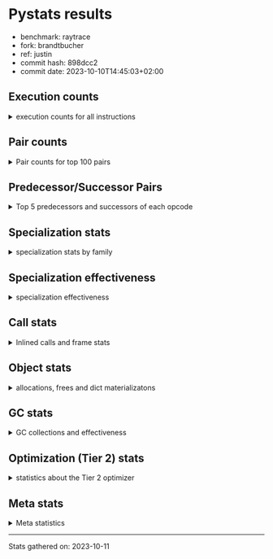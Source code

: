 
# Pystats results

- benchmark: raytrace
- fork: brandtbucher
- ref: justin
- commit hash: 898dcc2
- commit date: 2023-10-10T14:45:03+02:00

## Execution counts

<details>
<summary> execution counts for all instructions </summary>

|Name | Count | Self | Cumulative | Miss ratio | 
|---|---:|---:|---:|---:|
| LOAD_FAST | 519,318,180 | 21.9% | 21.9% |  |
| LOAD_ATTR_INSTANCE_VALUE | 350,576,820 | 14.8% | 36.7% | 0.2% |
| RESUME_CHECK | 153,418,920 | 6.5% | 43.1% |  |
| RETURN_VALUE | 136,163,340 | 5.7% | 48.9% |  |
| LOAD_FAST_LOAD_FAST | 133,760,760 | 5.6% | 54.5% |  |
| BINARY_OP_MULTIPLY_FLOAT | 121,520,080 | 5.1% | 59.6% | 5.7% |
| CALL_PY_EXACT_ARGS | 100,959,780 | 4.3% | 63.9% | 2.2% |
| STORE_ATTR_INSTANCE_VALUE | 96,107,880 | 4.1% | 67.9% | 0.0% |
| LOAD_ATTR_METHOD_WITH_VALUES | 94,737,520 | 4.0% | 71.9% | 1.7% |
| BINARY_OP_ADD_FLOAT | 69,208,300 | 2.9% | 74.8% | 8.7% |
| RETURN_CONST | 63,452,700 | 2.7% | 77.5% |  |
| BINARY_OP_SUBTRACT_FLOAT | 50,259,060 | 2.1% | 79.6% | 30.0% |
| STORE_FAST | 49,227,000 | 2.1% | 81.7% |  |
| BINARY_OP | 44,365,820 | 1.9% | 83.6% |  |
| LOAD_CONST | 40,772,940 | 1.7% | 85.3% |  |
| LOAD_GLOBAL_MODULE | 39,516,160 | 1.7% | 87.0% |  |
| EXIT_INIT_CHECK | 33,388,200 | 1.4% | 88.4% |  |
| CALL_ALLOC_AND_ENTER_INIT | 33,388,200 | 1.4% | 89.8% |  |
| POP_JUMP_IF_FALSE | 32,280,780 | 1.4% | 91.1% |  |
| POP_TOP | 26,296,020 | 1.1% | 92.2% |  |
| INTERPRETER_EXIT | 19,112,340 | 0.8% | 93.0% |  |
| TO_BOOL_BOOL | 18,511,860 | 0.8% | 93.8% |  |
| ENTER_EXECUTOR | 16,037,320 | 0.7% | 94.5% |  |
| BINARY_OP_MULTIPLY_INT | 13,571,280 | 0.6% | 95.1% | 63.1% |
| COMPARE_OP | 12,344,560 | 0.5% | 95.6% |  |
| BUILD_TUPLE | 8,288,040 | 0.3% | 95.9% |  |
| CALL_BUILTIN_O | 7,703,580 | 0.3% | 96.3% |  |
| LIST_APPEND | 7,327,200 | 0.3% | 96.6% |  |
| PUSH_NULL | 7,310,340 | 0.3% | 96.9% |  |
| LOAD_GLOBAL_BUILTIN | 7,108,800 | 0.3% | 97.2% |  |
| POP_JUMP_IF_NOT_NONE | 6,802,080 | 0.3% | 97.5% |  |
| LOAD_ATTR_MODULE | 6,710,200 | 0.3% | 97.7% |  |
| BINARY_SUBSCR_TUPLE_INT | 6,693,900 | 0.3% | 98.0% |  |
| CALL | 6,416,740 | 0.3% | 98.3% |  |
| BINARY_OP_SUBTRACT_INT | 4,877,700 | 0.2% | 98.5% | 7.2% |
| POP_JUMP_IF_TRUE | 3,218,580 | 0.1% | 98.6% |  |
| BINARY_OP_ADD_INT | 3,178,800 | 0.1% | 98.8% |  |
| GET_ITER | 2,792,040 | 0.1% | 98.9% |  |
| FOR_ITER_LIST | 2,791,740 | 0.1% | 99.0% |  |
| UNARY_NEGATIVE | 2,650,380 | 0.1% | 99.1% |  |
| COMPARE_OP_FLOAT | 1,964,460 | 0.1% | 99.2% |  |
| BUILD_LIST | 1,836,120 | 0.1% | 99.3% |  |
| SWAP | 1,831,800 | 0.1% | 99.4% |  |
| LOAD_FAST_AND_CLEAR | 1,831,800 | 0.1% | 99.4% |  |
| STORE_SUBSCR | 1,800,480 | 0.1% | 99.5% |  |
| STORE_FAST_STORE_FAST | 1,555,860 | 0.1% | 99.6% |  |
| TO_BOOL | 1,530,440 | 0.1% | 99.6% |  |
| NOP | 1,511,880 | 0.1% | 99.7% |  |
| UNPACK_SEQUENCE_TWO_TUPLE | 1,235,880 | 0.1% | 99.8% |  |
| COMPARE_OP_INT | 919,980 | 0.0% | 99.8% |  |
| LOAD_ATTR | 832,520 | 0.0% | 99.8% |  |
| LOAD_ATTR_METHOD_NO_DICT | 616,320 | 0.0% | 99.9% |  |
| CALL_LIST_APPEND | 614,760 | 0.0% | 99.9% |  |
| CALL_FUNCTION_EX | 600,180 | 0.0% | 99.9% |  |
| LIST_EXTEND | 600,060 | 0.0% | 99.9% |  |
| CALL_INTRINSIC_1 | 600,060 | 0.0% | 100.0% |  |
| POP_JUMP_IF_NONE | 338,340 | 0.0% | 100.0% |  |
| UNPACK_SEQUENCE_TUPLE | 319,980 | 0.0% | 100.0% |  |
| TO_BOOL_INT | 231,420 | 0.0% | 100.0% |  |
| CALL_METHOD_DESCRIPTOR_FAST | 1,560 | 0.0% | 100.0% |  |
| LOAD_GLOBAL | 560 | 0.0% | 100.0% |  |
| FOR_ITER_RANGE | 560 | 0.0% | 100.0% |  |
| CALL_KW | 420 | 0.0% | 100.0% |  |
| CALL_BUILTIN_CLASS | 300 | 0.0% | 100.0% |  |
| STORE_ATTR | 280 | 0.0% | 100.0% |  |
| JUMP_BACKWARD | 280 | 0.0% | 100.0% |  |
| LOAD_DEREF | 180 | 0.0% | 100.0% |  |
| EXTENDED_ARG | 180 | 0.0% | 100.0% |  |
| TO_BOOL_NONE | 60 | 0.0% | 100.0% |  |
| DICT_MERGE | 60 | 0.0% | 100.0% |  |
| COPY_FREE_VARS | 60 | 0.0% | 100.0% |  |
| BUILD_MAP | 60 | 0.0% | 100.0% |  |


</details>

## Pair counts

<details>
<summary> Pair counts for top 100 pairs </summary>

|Pair | Count | Self | Cumulative | 
|---|---:|---:|---:|
| LOAD_FAST LOAD_ATTR_INSTANCE_VALUE | 323,743,960 | 13.6% | 13.6% |
| LOAD_ATTR_INSTANCE_VALUE LOAD_FAST | 156,942,420 | 6.6% | 20.3% |
| LOAD_ATTR_INSTANCE_VALUE BINARY_OP_MULTIPLY_FLOAT | 105,094,860 | 4.4% | 24.7% |
| CALL_PY_EXACT_ARGS RESUME_CHECK | 100,918,200 | 4.3% | 28.9% |
| LOAD_FAST LOAD_ATTR_METHOD_WITH_VALUES | 88,432,940 | 3.7% | 32.7% |
| LOAD_FAST_LOAD_FAST STORE_ATTR_INSTANCE_VALUE | 88,383,160 | 3.7% | 36.4% |
| RESUME_CHECK LOAD_FAST | 86,156,040 | 3.6% | 40.0% |
| LOAD_ATTR_METHOD_WITH_VALUES CALL_PY_EXACT_ARGS | 55,897,440 | 2.4% | 42.4% |
| STORE_ATTR_INSTANCE_VALUE LOAD_FAST_LOAD_FAST | 54,995,040 | 2.3% | 44.7% |
| BINARY_OP_MULTIPLY_FLOAT BINARY_OP_ADD_FLOAT | 52,575,180 | 2.2% | 46.9% |
| STORE_FAST LOAD_FAST | 42,816,900 | 1.8% | 48.7% |
| BINARY_OP_ADD_FLOAT LOAD_FAST | 35,208,720 | 1.5% | 50.2% |
| RETURN_VALUE RETURN_VALUE | 34,178,400 | 1.4% | 51.6% |
| STORE_ATTR_INSTANCE_VALUE RETURN_CONST | 33,984,720 | 1.4% | 53.1% |
| RESUME_CHECK LOAD_FAST_LOAD_FAST | 33,476,280 | 1.4% | 54.5% |
| RETURN_CONST EXIT_INIT_CHECK | 33,388,200 | 1.4% | 55.9% |
| EXIT_INIT_CHECK RETURN_VALUE | 33,388,200 | 1.4% | 57.3% |
| CALL_ALLOC_AND_ENTER_INIT RESUME_CHECK | 33,388,200 | 1.4% | 58.7% |
| BINARY_OP_MULTIPLY_FLOAT LOAD_FAST | 32,868,780 | 1.4% | 60.1% |
| BINARY_OP_ADD_FLOAT RETURN_VALUE | 30,513,000 | 1.3% | 61.4% |
| LOAD_ATTR_METHOD_WITH_VALUES LOAD_FAST | 29,789,220 | 1.3% | 62.6% |
| LOAD_ATTR_INSTANCE_VALUE BINARY_OP_SUBTRACT_FLOAT | 27,452,940 | 1.2% | 63.8% |
| LOAD_ATTR_INSTANCE_VALUE BINARY_OP | 27,154,060 | 1.1% | 64.9% |
| BINARY_OP_SUBTRACT_FLOAT LOAD_FAST | 27,133,200 | 1.1% | 66.1% |
| LOAD_FAST RETURN_VALUE | 26,993,880 | 1.1% | 67.2% |
| LOAD_FAST_LOAD_FAST LOAD_ATTR_INSTANCE_VALUE | 26,522,480 | 1.1% | 68.3% |
| RETURN_VALUE POP_TOP | 25,669,380 | 1.1% | 69.4% |
| POP_TOP LOAD_FAST | 24,797,760 | 1.0% | 70.5% |
| LOAD_FAST CALL_PY_EXACT_ARGS | 24,542,920 | 1.0% | 71.5% |
| LOAD_GLOBAL_MODULE LOAD_FAST | 20,028,300 | 0.8% | 72.3% |
| CACHE RESUME_CHECK | 19,112,340 | 0.8% | 73.1% |
| RETURN_VALUE STORE_FAST | 19,013,460 | 0.8% | 73.9% |
| RETURN_VALUE INTERPRETER_EXIT | 18,511,860 | 0.8% | 74.7% |
| RETURN_CONST TO_BOOL_BOOL | 18,511,860 | 0.8% | 75.5% |
| POP_JUMP_IF_FALSE LOAD_GLOBAL_MODULE | 18,511,860 | 0.8% | 76.3% |
| LOAD_FAST LOAD_CONST | 18,178,440 | 0.8% | 77.0% |
| TO_BOOL_BOOL POP_JUMP_IF_FALSE | 17,871,900 | 0.8% | 77.8% |
| RESUME_CHECK RETURN_CONST | 17,871,900 | 0.8% | 78.6% |
| BINARY_OP_MULTIPLY_FLOAT LOAD_FAST_LOAD_FAST | 16,757,200 | 0.7% | 79.3% |
| BINARY_OP CALL_ALLOC_AND_ENTER_INIT | 15,873,980 | 0.7% | 79.9% |
| RESUME_CHECK LOAD_GLOBAL_MODULE | 14,678,580 | 0.6% | 80.5% |
| LOAD_CONST COMPARE_OP | 12,341,520 | 0.5% | 81.1% |
| LOAD_ATTR_INSTANCE_VALUE BINARY_OP_MULTIPLY_INT | 11,760,320 | 0.5% | 81.6% |
| COMPARE_OP POP_JUMP_IF_FALSE | 11,727,360 | 0.5% | 82.1% |
| BINARY_OP_MULTIPLY_FLOAT BINARY_OP_SUBTRACT_FLOAT | 10,767,780 | 0.5% | 82.5% |
| RETURN_VALUE LOAD_FAST_LOAD_FAST | 10,767,420 | 0.5% | 83.0% |
| LOAD_FAST_LOAD_FAST BINARY_OP_MULTIPLY_FLOAT | 10,767,420 | 0.5% | 83.4% |
| BINARY_OP_SUBTRACT_FLOAT STORE_FAST | 10,737,480 | 0.5% | 83.9% |
| BINARY_OP_SUBTRACT_FLOAT BINARY_OP_SUBTRACT_FLOAT | 10,737,420 | 0.5% | 84.3% |
| LOAD_GLOBAL_MODULE LOAD_FAST_LOAD_FAST | 10,598,760 | 0.4% | 84.8% |
| POP_JUMP_IF_FALSE RETURN_CONST | 10,355,460 | 0.4% | 85.2% |
| BINARY_OP LOAD_FAST | 8,638,240 | 0.4% | 85.6% |
| BINARY_OP_MULTIPLY_INT BINARY_OP_ADD_FLOAT | 8,437,640 | 0.4% | 85.9% |
| BINARY_OP_MULTIPLY_FLOAT CALL_ALLOC_AND_ENTER_INIT | 8,378,600 | 0.4% | 86.3% |
| LOAD_CONST LOAD_FAST | 8,376,600 | 0.4% | 86.6% |
| LOAD_FAST STORE_ATTR_INSTANCE_VALUE | 7,724,440 | 0.3% | 87.0% |
| RETURN_VALUE LOAD_FAST | 7,330,740 | 0.3% | 87.3% |
| LOAD_FAST BUILD_TUPLE | 7,327,260 | 0.3% | 87.6% |
| LIST_APPEND ENTER_EXECUTOR | 7,327,200 | 0.3% | 87.9% |
| BUILD_TUPLE LIST_APPEND | 7,327,200 | 0.3% | 88.2% |
| RETURN_VALUE BINARY_OP | 7,233,180 | 0.3% | 88.5% |
| LOAD_ATTR_METHOD_WITH_VALUES LOAD_CONST | 6,845,220 | 0.3% | 88.8% |
| BINARY_OP CALL_PY_EXACT_ARGS | 6,824,640 | 0.3% | 89.1% |
| STORE_ATTR_INSTANCE_VALUE LOAD_FAST | 6,807,300 | 0.3% | 89.4% |
| LOAD_ATTR_INSTANCE_VALUE CALL_PY_EXACT_ARGS | 6,802,120 | 0.3% | 89.6% |
| LOAD_FAST POP_JUMP_IF_NOT_NONE | 6,802,080 | 0.3% | 89.9% |
| LOAD_ATTR_MODULE PUSH_NULL | 6,710,140 | 0.3% | 90.2% |
| PUSH_NULL LOAD_FAST | 6,710,100 | 0.3% | 90.5% |
| LOAD_GLOBAL_MODULE LOAD_ATTR_MODULE | 6,710,080 | 0.3% | 90.8% |
| LOAD_CONST BINARY_SUBSCR_TUPLE_INT | 6,693,900 | 0.3% | 91.1% |
| RETURN_VALUE CALL_BUILTIN_O | 6,593,220 | 0.3% | 91.3% |
| CALL_BUILTIN_O RETURN_VALUE | 6,593,220 | 0.3% | 91.6% |
| RETURN_CONST LOAD_FAST | 6,206,880 | 0.3% | 91.9% |
| RETURN_VALUE CALL_PY_EXACT_ARGS | 5,610,360 | 0.2% | 92.1% |
| BINARY_OP STORE_FAST | 5,553,280 | 0.2% | 92.4% |
| ENTER_EXECUTOR BINARY_OP_MULTIPLY_FLOAT | 5,495,400 | 0.2% | 92.6% |
| POP_JUMP_IF_NOT_NONE ENTER_EXECUTOR | 4,929,480 | 0.2% | 92.8% |
| RETURN_CONST STORE_FAST | 4,744,500 | 0.2% | 93.0% |
| ENTER_EXECUTOR CALL_ALLOC_AND_ENTER_INIT | 4,636,200 | 0.2% | 93.2% |
| LOAD_GLOBAL_BUILTIN LOAD_CONST | 3,920,040 | 0.2% | 93.4% |
| LOAD_ATTR_INSTANCE_VALUE BINARY_OP_ADD_FLOAT | 3,919,980 | 0.2% | 93.5% |
| LOAD_ATTR_INSTANCE_VALUE LOAD_CONST | 3,711,900 | 0.2% | 93.7% |
| CALL CALL | 3,601,640 | 0.2% | 93.8% |
| LOAD_CONST LOAD_GLOBAL_BUILTIN | 3,600,000 | 0.2% | 94.0% |
| BINARY_OP_MULTIPLY_INT LOAD_FAST | 3,276,440 | 0.1% | 94.1% |
| BINARY_OP BINARY_OP_ADD_FLOAT | 3,056,820 | 0.1% | 94.2% |
| LOAD_FAST_LOAD_FAST LOAD_CONST | 2,898,180 | 0.1% | 94.4% |
| BINARY_SUBSCR_TUPLE_INT LOAD_FAST_LOAD_FAST | 2,879,820 | 0.1% | 94.5% |
| BINARY_SUBSCR_TUPLE_INT BINARY_OP | 2,847,420 | 0.1% | 94.6% |
| LOAD_ATTR_INSTANCE_VALUE BINARY_OP_SUBTRACT_INT | 2,755,080 | 0.1% | 94.7% |
| BINARY_OP_SUBTRACT_INT CALL_ALLOC_AND_ENTER_INIT | 2,658,120 | 0.1% | 94.8% |
| LOAD_FAST LOAD_GLOBAL_MODULE | 2,593,560 | 0.1% | 94.9% |
| LOAD_GLOBAL_BUILTIN LOAD_FAST | 2,494,440 | 0.1% | 95.0% |
| LOAD_FAST BINARY_OP | 2,454,160 | 0.1% | 95.2% |
| BINARY_OP RETURN_VALUE | 2,249,280 | 0.1% | 95.2% |
| ENTER_EXECUTOR LOAD_FAST | 2,225,320 | 0.1% | 95.3% |
| LOAD_ATTR_INSTANCE_VALUE LOAD_ATTR_METHOD_WITH_VALUES | 2,170,060 | 0.1% | 95.4% |
| STORE_FAST LOAD_GLOBAL_MODULE | 2,156,060 | 0.1% | 95.5% |
| LOAD_CONST BINARY_OP_ADD_INT | 2,115,960 | 0.1% | 95.6% |
| COMPARE_OP_FLOAT POP_JUMP_IF_TRUE | 1,964,460 | 0.1% | 95.7% |


</details>

## Predecessor/Successor Pairs

<details>
<summary> Top 5 predecessors and successors of each opcode </summary>

### CACHE

<details>
<summary> Successors and predecessors for CACHE </summary>

|Predecessors | Count | Percentage | 
|---|---:|---:|

|Successors | Count | Percentage | 
|---|---:|---:|
| RESUME_CHECK | 19,112,340 | 100.0% |


</details>

### EXIT_INIT_CHECK

<details>
<summary> Successors and predecessors for EXIT_INIT_CHECK </summary>

|Predecessors | Count | Percentage | 
|---|---:|---:|
| RETURN_CONST | 33,388,200 | 100.0% |

|Successors | Count | Percentage | 
|---|---:|---:|
| RETURN_VALUE | 33,388,200 | 100.0% |


</details>

### GET_ITER

<details>
<summary> Successors and predecessors for GET_ITER </summary>

|Predecessors | Count | Percentage | 
|---|---:|---:|
| LOAD_ATTR_INSTANCE_VALUE | 1,555,860 | 55.7% |
| LOAD_FAST | 915,960 | 32.8% |
| RETURN_VALUE | 319,980 | 11.5% |
| CALL_BUILTIN_CLASS | 240 | 0.0% |

|Successors | Count | Percentage | 
|---|---:|---:|
| FOR_ITER_LIST | 1,875,840 | 67.2% |
| LOAD_FAST_AND_CLEAR | 915,900 | 32.8% |
| FOR_ITER_RANGE | 240 | 0.0% |
| EXTENDED_ARG | 60 | 0.0% |


</details>

### INTERPRETER_EXIT

<details>
<summary> Successors and predecessors for INTERPRETER_EXIT </summary>

|Predecessors | Count | Percentage | 
|---|---:|---:|
| RETURN_VALUE | 18,511,860 | 96.9% |
| RETURN_CONST | 600,480 | 3.1% |

|Successors | Count | Percentage | 
|---|---:|---:|


</details>

### NOP

<details>
<summary> Successors and predecessors for NOP </summary>

|Predecessors | Count | Percentage | 
|---|---:|---:|
| POP_JUMP_IF_FALSE | 915,900 | 60.6% |
| POP_JUMP_IF_NOT_NONE | 595,920 | 39.4% |
| POP_TOP | 60 | 0.0% |

|Successors | Count | Percentage | 
|---|---:|---:|
| LOAD_FAST | 1,511,820 | 100.0% |
| LOAD_DEREF | 60 | 0.0% |


</details>

### POP_TOP

<details>
<summary> Successors and predecessors for POP_TOP </summary>

|Predecessors | Count | Percentage | 
|---|---:|---:|
| RETURN_VALUE | 25,669,380 | 97.6% |
| CALL_FUNCTION_EX | 600,000 | 2.3% |
| POP_JUMP_IF_TRUE | 25,800 | 0.1% |
| RETURN_CONST | 780 | 0.0% |
| CALL | 60 | 0.0% |

|Successors | Count | Percentage | 
|---|---:|---:|
| LOAD_FAST | 24,797,760 | 94.3% |
| LOAD_GLOBAL_MODULE | 640,080 | 2.4% |
| ENTER_EXECUTOR | 600,140 | 2.3% |
| LOAD_GLOBAL_BUILTIN | 231,460 | 0.9% |
| RETURN_CONST | 25,800 | 0.1% |


</details>

### PUSH_NULL

<details>
<summary> Successors and predecessors for PUSH_NULL </summary>

|Predecessors | Count | Percentage | 
|---|---:|---:|
| LOAD_ATTR_MODULE | 6,710,140 | 91.8% |
| LOAD_ATTR | 600,080 | 8.2% |
| LOAD_DEREF | 120 | 0.0% |

|Successors | Count | Percentage | 
|---|---:|---:|
| LOAD_FAST | 6,710,100 | 91.8% |
| LOAD_FAST_LOAD_FAST | 600,000 | 8.2% |
| CALL | 180 | 0.0% |
| LOAD_CONST | 60 | 0.0% |


</details>

### RETURN_VALUE

<details>
<summary> Successors and predecessors for RETURN_VALUE </summary>

|Predecessors | Count | Percentage | 
|---|---:|---:|
| RETURN_VALUE | 34,178,400 | 25.1% |
| EXIT_INIT_CHECK | 33,388,200 | 24.5% |
| BINARY_OP_ADD_FLOAT | 30,513,000 | 22.4% |
| LOAD_FAST | 26,993,880 | 19.8% |
| CALL_BUILTIN_O | 6,593,220 | 4.8% |

|Successors | Count | Percentage | 
|---|---:|---:|
| RETURN_VALUE | 34,178,400 | 25.1% |
| POP_TOP | 25,669,380 | 18.9% |
| STORE_FAST | 19,013,460 | 14.0% |
| INTERPRETER_EXIT | 18,511,860 | 13.6% |
| LOAD_FAST_LOAD_FAST | 10,767,420 | 7.9% |


</details>

### STORE_SUBSCR

<details>
<summary> Successors and predecessors for STORE_SUBSCR </summary>

|Predecessors | Count | Percentage | 
|---|---:|---:|
| BINARY_OP_ADD_INT | 1,200,060 | 66.7% |
| LOAD_FAST | 600,000 | 33.3% |
| STORE_SUBSCR | 420 | 0.0% |

|Successors | Count | Percentage | 
|---|---:|---:|
| LOAD_GLOBAL_BUILTIN | 1,200,000 | 66.6% |
| RETURN_CONST | 600,000 | 33.3% |
| STORE_SUBSCR | 420 | 0.0% |
| ENTER_EXECUTOR | 60 | 0.0% |


</details>

### TO_BOOL

<details>
<summary> Successors and predecessors for TO_BOOL </summary>

|Predecessors | Count | Percentage | 
|---|---:|---:|
| LOAD_FAST | 1,530,080 | 100.0% |
| TO_BOOL | 360 | 0.0% |

|Successors | Count | Percentage | 
|---|---:|---:|
| POP_JUMP_IF_FALSE | 1,530,060 | 100.0% |
| TO_BOOL | 360 | 0.0% |
| TO_BOOL_NONE | 20 | 0.0% |


</details>

### UNARY_NEGATIVE

<details>
<summary> Successors and predecessors for UNARY_NEGATIVE </summary>

|Predecessors | Count | Percentage | 
|---|---:|---:|
| LOAD_FAST | 1,530,060 | 57.7% |
| LOAD_GLOBAL_MODULE | 1,120,320 | 42.3% |

|Successors | Count | Percentage | 
|---|---:|---:|
| BINARY_OP | 1,530,060 | 57.7% |
| COMPARE_OP_FLOAT | 1,120,320 | 42.3% |


</details>

### BINARY_OP

<details>
<summary> Successors and predecessors for BINARY_OP </summary>

|Predecessors | Count | Percentage | 
|---|---:|---:|
| LOAD_ATTR_INSTANCE_VALUE | 27,154,060 | 61.2% |
| RETURN_VALUE | 7,233,180 | 16.3% |
| BINARY_SUBSCR_TUPLE_INT | 2,847,420 | 6.4% |
| LOAD_FAST | 2,454,160 | 5.5% |
| UNARY_NEGATIVE | 1,530,060 | 3.4% |

|Successors | Count | Percentage | 
|---|---:|---:|
| CALL_ALLOC_AND_ENTER_INIT | 15,873,980 | 35.8% |
| LOAD_FAST | 8,638,240 | 19.5% |
| CALL_PY_EXACT_ARGS | 6,824,640 | 15.4% |
| STORE_FAST | 5,553,280 | 12.5% |
| BINARY_OP_ADD_FLOAT | 3,056,820 | 6.9% |


</details>

### BUILD_LIST

<details>
<summary> Successors and predecessors for BUILD_LIST </summary>

|Predecessors | Count | Percentage | 
|---|---:|---:|
| SWAP | 915,900 | 49.9% |
| LOAD_FAST_LOAD_FAST | 600,000 | 32.7% |
| RESUME_CHECK | 320,040 | 17.4% |
| STORE_ATTR_INSTANCE_VALUE | 60 | 0.0% |
| LOAD_FAST | 60 | 0.0% |

|Successors | Count | Percentage | 
|---|---:|---:|
| SWAP | 915,900 | 49.9% |
| LOAD_FAST | 600,120 | 32.7% |
| STORE_FAST | 319,980 | 17.4% |
| LOAD_FAST_LOAD_FAST | 60 | 0.0% |
| LOAD_DEREF | 60 | 0.0% |


</details>

### BUILD_MAP

<details>
<summary> Successors and predecessors for BUILD_MAP </summary>

|Predecessors | Count | Percentage | 
|---|---:|---:|
| BUILD_TUPLE | 60 | 100.0% |

|Successors | Count | Percentage | 
|---|---:|---:|
| LOAD_FAST | 60 | 100.0% |


</details>

### BUILD_TUPLE

<details>
<summary> Successors and predecessors for BUILD_TUPLE </summary>

|Predecessors | Count | Percentage | 
|---|---:|---:|
| LOAD_FAST | 7,327,260 | 88.4% |
| BINARY_OP_ADD_FLOAT | 953,900 | 11.5% |
| BINARY_OP | 6,040 | 0.1% |
| LOAD_FAST_LOAD_FAST | 480 | 0.0% |
| LOAD_CONST | 360 | 0.0% |

|Successors | Count | Percentage | 
|---|---:|---:|
| LIST_APPEND | 7,327,200 | 88.4% |
| RETURN_VALUE | 959,940 | 11.6% |
| CALL_LIST_APPEND | 480 | 0.0% |
| LOAD_CONST | 360 | 0.0% |
| BUILD_MAP | 60 | 0.0% |


</details>

### CALL

<details>
<summary> Successors and predecessors for CALL </summary>

|Predecessors | Count | Percentage | 
|---|---:|---:|
| CALL | 3,601,640 | 56.1% |
| BINARY_OP_MULTIPLY_INT | 1,049,060 | 16.3% |
| BINARY_OP | 751,040 | 11.7% |
| BINARY_OP_ADD_FLOAT | 694,260 | 10.8% |
| LOAD_FAST | 320,040 | 5.0% |

|Successors | Count | Percentage | 
|---|---:|---:|
| CALL | 3,601,640 | 56.1% |
| LOAD_FAST | 1,800,120 | 28.1% |
| BINARY_OP_ADD_INT | 462,840 | 7.2% |
| STORE_FAST | 320,040 | 5.0% |
| LOAD_GLOBAL_BUILTIN | 231,420 | 3.6% |


</details>

### CALL_FUNCTION_EX

<details>
<summary> Successors and predecessors for CALL_FUNCTION_EX </summary>

|Predecessors | Count | Percentage | 
|---|---:|---:|
| CALL_INTRINSIC_1 | 600,060 | 100.0% |
| LOAD_FAST | 60 | 0.0% |
| DICT_MERGE | 60 | 0.0% |

|Successors | Count | Percentage | 
|---|---:|---:|
| POP_TOP | 600,000 | 100.0% |
| RESUME_CHECK | 120 | 0.0% |
| COPY_FREE_VARS | 60 | 0.0% |


</details>

### CALL_INTRINSIC_1

<details>
<summary> Successors and predecessors for CALL_INTRINSIC_1 </summary>

|Predecessors | Count | Percentage | 
|---|---:|---:|
| LIST_EXTEND | 600,060 | 100.0% |

|Successors | Count | Percentage | 
|---|---:|---:|
| CALL_FUNCTION_EX | 600,060 | 100.0% |


</details>

### CALL_KW

<details>
<summary> Successors and predecessors for CALL_KW </summary>

|Predecessors | Count | Percentage | 
|---|---:|---:|
| LOAD_CONST | 420 | 100.0% |

|Successors | Count | Percentage | 
|---|---:|---:|
| CALL_PY_EXACT_ARGS | 400 | 95.2% |
| CALL | 20 | 4.8% |


</details>

### COMPARE_OP

<details>
<summary> Successors and predecessors for COMPARE_OP </summary>

|Predecessors | Count | Percentage | 
|---|---:|---:|
| LOAD_CONST | 12,341,520 | 100.0% |
| COMPARE_OP | 3,040 | 0.0% |

|Successors | Count | Percentage | 
|---|---:|---:|
| POP_JUMP_IF_FALSE | 11,727,360 | 95.0% |
| POP_JUMP_IF_TRUE | 614,160 | 5.0% |
| COMPARE_OP | 3,040 | 0.0% |


</details>

### COPY_FREE_VARS

<details>
<summary> Successors and predecessors for COPY_FREE_VARS </summary>

|Predecessors | Count | Percentage | 
|---|---:|---:|
| CALL_FUNCTION_EX | 60 | 100.0% |

|Successors | Count | Percentage | 
|---|---:|---:|
| RESUME_CHECK | 60 | 100.0% |


</details>

### DICT_MERGE

<details>
<summary> Successors and predecessors for DICT_MERGE </summary>

|Predecessors | Count | Percentage | 
|---|---:|---:|
| LOAD_FAST | 60 | 100.0% |

|Successors | Count | Percentage | 
|---|---:|---:|
| CALL_FUNCTION_EX | 60 | 100.0% |


</details>

### ENTER_EXECUTOR

<details>
<summary> Successors and predecessors for ENTER_EXECUTOR </summary>

|Predecessors | Count | Percentage | 
|---|---:|---:|
| LIST_APPEND | 7,327,200 | 45.7% |
| POP_JUMP_IF_NOT_NONE | 4,929,480 | 30.7% |
| POP_JUMP_IF_TRUE | 1,693,200 | 10.6% |
| STORE_FAST | 867,060 | 5.4% |
| CALL_LIST_APPEND | 614,160 | 3.8% |

|Successors | Count | Percentage | 
|---|---:|---:|
| BINARY_OP_MULTIPLY_FLOAT | 5,495,400 | 34.3% |
| CALL_ALLOC_AND_ENTER_INIT | 4,636,200 | 28.9% |
| LOAD_FAST | 2,225,320 | 13.9% |
| LOAD_ATTR_METHOD_WITH_VALUES | 1,530,060 | 9.5% |
| STORE_FAST | 915,900 | 5.7% |


</details>

### EXTENDED_ARG

<details>
<summary> Successors and predecessors for EXTENDED_ARG </summary>

|Predecessors | Count | Percentage | 
|---|---:|---:|
| POP_TOP | 60 | 33.3% |
| JUMP_BACKWARD | 60 | 33.3% |
| GET_ITER | 60 | 33.3% |

|Successors | Count | Percentage | 
|---|---:|---:|
| FOR_ITER_RANGE | 120 | 66.7% |
| JUMP_BACKWARD | 60 | 33.3% |


</details>

### JUMP_BACKWARD

<details>
<summary> Successors and predecessors for JUMP_BACKWARD </summary>

|Predecessors | Count | Percentage | 
|---|---:|---:|
| POP_TOP | 220 | 78.6% |
| EXTENDED_ARG | 60 | 21.4% |

|Successors | Count | Percentage | 
|---|---:|---:|
| FOR_ITER_RANGE | 200 | 71.4% |
| EXTENDED_ARG | 60 | 21.4% |
| ENTER_EXECUTOR | 20 | 7.1% |


</details>

### LIST_APPEND

<details>
<summary> Successors and predecessors for LIST_APPEND </summary>

|Predecessors | Count | Percentage | 
|---|---:|---:|
| BUILD_TUPLE | 7,327,200 | 100.0% |

|Successors | Count | Percentage | 
|---|---:|---:|
| ENTER_EXECUTOR | 7,327,200 | 100.0% |


</details>

### LIST_EXTEND

<details>
<summary> Successors and predecessors for LIST_EXTEND </summary>

|Predecessors | Count | Percentage | 
|---|---:|---:|
| LOAD_FAST | 600,000 | 100.0% |
| LOAD_DEREF | 60 | 0.0% |

|Successors | Count | Percentage | 
|---|---:|---:|
| CALL_INTRINSIC_1 | 600,060 | 100.0% |


</details>

### LOAD_ATTR

<details>
<summary> Successors and predecessors for LOAD_ATTR </summary>

|Predecessors | Count | Percentage | 
|---|---:|---:|
| LOAD_FAST | 600,340 | 72.1% |
| LOAD_GLOBAL_MODULE | 231,780 | 27.8% |
| LOAD_ATTR | 280 | 0.0% |
| RETURN_VALUE | 40 | 0.0% |
| LOAD_FAST_LOAD_FAST | 40 | 0.0% |

|Successors | Count | Percentage | 
|---|---:|---:|
| PUSH_NULL | 600,080 | 72.1% |
| BINARY_OP | 231,420 | 27.8% |
| LOAD_ATTR | 280 | 0.0% |
| LOAD_ATTR_METHOD_WITH_VALUES | 220 | 0.0% |
| LOAD_ATTR_INSTANCE_VALUE | 180 | 0.0% |


</details>

### LOAD_CONST

<details>
<summary> Successors and predecessors for LOAD_CONST </summary>

|Predecessors | Count | Percentage | 
|---|---:|---:|
| LOAD_FAST | 18,178,440 | 44.6% |
| LOAD_ATTR_METHOD_WITH_VALUES | 6,845,220 | 16.8% |
| LOAD_GLOBAL_BUILTIN | 3,920,040 | 9.6% |
| LOAD_ATTR_INSTANCE_VALUE | 3,711,900 | 9.1% |
| LOAD_FAST_LOAD_FAST | 2,898,180 | 7.1% |

|Successors | Count | Percentage | 
|---|---:|---:|
| COMPARE_OP | 12,341,520 | 30.3% |
| LOAD_FAST | 8,376,600 | 20.5% |
| BINARY_SUBSCR_TUPLE_INT | 6,693,900 | 16.4% |
| LOAD_GLOBAL_BUILTIN | 3,600,000 | 8.8% |
| BINARY_OP_ADD_INT | 2,115,960 | 5.2% |


</details>

### LOAD_DEREF

<details>
<summary> Successors and predecessors for LOAD_DEREF </summary>

|Predecessors | Count | Percentage | 
|---|---:|---:|
| RESUME_CHECK | 60 | 33.3% |
| NOP | 60 | 33.3% |
| BUILD_LIST | 60 | 33.3% |

|Successors | Count | Percentage | 
|---|---:|---:|
| PUSH_NULL | 120 | 66.7% |
| LIST_EXTEND | 60 | 33.3% |


</details>

### LOAD_FAST

<details>
<summary> Successors and predecessors for LOAD_FAST </summary>

|Predecessors | Count | Percentage | 
|---|---:|---:|
| LOAD_ATTR_INSTANCE_VALUE | 156,942,420 | 30.2% |
| RESUME_CHECK | 86,156,040 | 16.6% |
| STORE_FAST | 42,816,900 | 8.2% |
| BINARY_OP_ADD_FLOAT | 35,208,720 | 6.8% |
| BINARY_OP_MULTIPLY_FLOAT | 32,868,780 | 6.3% |

|Successors | Count | Percentage | 
|---|---:|---:|
| LOAD_ATTR_INSTANCE_VALUE | 323,743,960 | 62.3% |
| LOAD_ATTR_METHOD_WITH_VALUES | 88,432,940 | 17.0% |
| RETURN_VALUE | 26,993,880 | 5.2% |
| CALL_PY_EXACT_ARGS | 24,542,920 | 4.7% |
| LOAD_CONST | 18,178,440 | 3.5% |


</details>

### LOAD_FAST_AND_CLEAR

<details>
<summary> Successors and predecessors for LOAD_FAST_AND_CLEAR </summary>

|Predecessors | Count | Percentage | 
|---|---:|---:|
| LOAD_FAST_AND_CLEAR | 915,900 | 50.0% |
| GET_ITER | 915,900 | 50.0% |

|Successors | Count | Percentage | 
|---|---:|---:|
| SWAP | 915,900 | 50.0% |
| LOAD_FAST_AND_CLEAR | 915,900 | 50.0% |


</details>

### LOAD_FAST_LOAD_FAST

<details>
<summary> Successors and predecessors for LOAD_FAST_LOAD_FAST </summary>

|Predecessors | Count | Percentage | 
|---|---:|---:|
| STORE_ATTR_INSTANCE_VALUE | 54,995,040 | 41.1% |
| RESUME_CHECK | 33,476,280 | 25.0% |
| BINARY_OP_MULTIPLY_FLOAT | 16,757,200 | 12.5% |
| RETURN_VALUE | 10,767,420 | 8.0% |
| LOAD_GLOBAL_MODULE | 10,598,760 | 7.9% |

|Successors | Count | Percentage | 
|---|---:|---:|
| STORE_ATTR_INSTANCE_VALUE | 88,383,160 | 66.1% |
| LOAD_ATTR_INSTANCE_VALUE | 26,522,480 | 19.8% |
| BINARY_OP_MULTIPLY_FLOAT | 10,767,420 | 8.0% |
| LOAD_CONST | 2,898,180 | 2.2% |
| LOAD_ATTR_METHOD_WITH_VALUES | 1,555,860 | 1.2% |


</details>

### LOAD_GLOBAL

<details>
<summary> Successors and predecessors for LOAD_GLOBAL </summary>

|Predecessors | Count | Percentage | 
|---|---:|---:|
| STORE_FAST | 120 | 21.4% |
| LOAD_ATTR_METHOD_WITH_VALUES | 120 | 21.4% |
| RETURN_VALUE | 100 | 17.9% |
| RESUME_CHECK | 80 | 14.3% |
| STORE_ATTR_INSTANCE_VALUE | 60 | 10.7% |

|Successors | Count | Percentage | 
|---|---:|---:|
| LOAD_GLOBAL_MODULE | 460 | 82.1% |
| LOAD_GLOBAL_BUILTIN | 80 | 14.3% |
| LOAD_ATTR | 20 | 3.6% |


</details>

### POP_JUMP_IF_FALSE

<details>
<summary> Successors and predecessors for POP_JUMP_IF_FALSE </summary>

|Predecessors | Count | Percentage | 
|---|---:|---:|
| TO_BOOL_BOOL | 17,871,900 | 55.4% |
| COMPARE_OP | 11,727,360 | 36.3% |
| TO_BOOL | 1,530,060 | 4.7% |
| COMPARE_OP_INT | 919,980 | 2.8% |
| TO_BOOL_INT | 231,420 | 0.7% |

|Successors | Count | Percentage | 
|---|---:|---:|
| LOAD_GLOBAL_MODULE | 18,511,860 | 57.3% |
| RETURN_CONST | 10,355,460 | 32.1% |
| LOAD_CONST | 1,850,040 | 5.7% |
| NOP | 915,900 | 2.8% |
| LOAD_FAST | 647,520 | 2.0% |


</details>

### POP_JUMP_IF_NONE

<details>
<summary> Successors and predecessors for POP_JUMP_IF_NONE </summary>

|Predecessors | Count | Percentage | 
|---|---:|---:|
| LOAD_FAST | 338,340 | 100.0% |

|Successors | Count | Percentage | 
|---|---:|---:|
| LOAD_FAST | 319,980 | 94.6% |
| LOAD_FAST_LOAD_FAST | 18,360 | 5.4% |


</details>

### POP_JUMP_IF_NOT_NONE

<details>
<summary> Successors and predecessors for POP_JUMP_IF_NOT_NONE </summary>

|Predecessors | Count | Percentage | 
|---|---:|---:|
| LOAD_FAST | 6,802,080 | 100.0% |

|Successors | Count | Percentage | 
|---|---:|---:|
| ENTER_EXECUTOR | 4,929,480 | 72.5% |
| LOAD_FAST | 1,276,680 | 18.8% |
| NOP | 595,920 | 8.8% |


</details>

### POP_JUMP_IF_TRUE

<details>
<summary> Successors and predecessors for POP_JUMP_IF_TRUE </summary>

|Predecessors | Count | Percentage | 
|---|---:|---:|
| COMPARE_OP_FLOAT | 1,964,460 | 61.0% |
| TO_BOOL_BOOL | 639,960 | 19.9% |
| COMPARE_OP | 614,160 | 19.1% |

|Successors | Count | Percentage | 
|---|---:|---:|
| ENTER_EXECUTOR | 1,693,200 | 52.6% |
| LOAD_FAST | 955,620 | 29.7% |
| LOAD_FAST_LOAD_FAST | 543,960 | 16.9% |
| POP_TOP | 25,800 | 0.8% |


</details>

### RETURN_CONST

<details>
<summary> Successors and predecessors for RETURN_CONST </summary>

|Predecessors | Count | Percentage | 
|---|---:|---:|
| STORE_ATTR_INSTANCE_VALUE | 33,984,720 | 53.6% |
| RESUME_CHECK | 17,871,900 | 28.2% |
| POP_JUMP_IF_FALSE | 10,355,460 | 16.3% |
| ENTER_EXECUTOR | 614,220 | 1.0% |
| STORE_SUBSCR | 600,000 | 0.9% |

|Successors | Count | Percentage | 
|---|---:|---:|
| EXIT_INIT_CHECK | 33,388,200 | 52.6% |
| TO_BOOL_BOOL | 18,511,860 | 29.2% |
| LOAD_FAST | 6,206,880 | 9.8% |
| STORE_FAST | 4,744,500 | 7.5% |
| INTERPRETER_EXIT | 600,480 | 0.9% |


</details>

### STORE_ATTR

<details>
<summary> Successors and predecessors for STORE_ATTR </summary>

|Predecessors | Count | Percentage | 
|---|---:|---:|
| LOAD_FAST | 200 | 71.4% |
| LOAD_FAST_LOAD_FAST | 80 | 28.6% |

|Successors | Count | Percentage | 
|---|---:|---:|
| STORE_ATTR_INSTANCE_VALUE | 280 | 100.0% |


</details>

### STORE_FAST

<details>
<summary> Successors and predecessors for STORE_FAST </summary>

|Predecessors | Count | Percentage | 
|---|---:|---:|
| RETURN_VALUE | 19,013,460 | 38.6% |
| BINARY_OP_SUBTRACT_FLOAT | 10,737,480 | 21.8% |
| BINARY_OP | 5,553,280 | 11.3% |
| RETURN_CONST | 4,744,500 | 9.6% |
| STORE_FAST | 1,831,800 | 3.7% |

|Successors | Count | Percentage | 
|---|---:|---:|
| LOAD_FAST | 42,816,900 | 87.0% |
| LOAD_GLOBAL_MODULE | 2,156,060 | 4.4% |
| STORE_FAST | 1,831,800 | 3.7% |
| ENTER_EXECUTOR | 867,060 | 1.8% |
| LOAD_FAST_LOAD_FAST | 634,860 | 1.3% |


</details>

### STORE_FAST_STORE_FAST

<details>
<summary> Successors and predecessors for STORE_FAST_STORE_FAST </summary>

|Predecessors | Count | Percentage | 
|---|---:|---:|
| UNPACK_SEQUENCE_TWO_TUPLE | 1,235,880 | 79.4% |
| UNPACK_SEQUENCE_TUPLE | 319,980 | 20.6% |

|Successors | Count | Percentage | 
|---|---:|---:|
| LOAD_FAST_LOAD_FAST | 915,900 | 58.9% |
| STORE_FAST | 319,980 | 20.6% |
| LOAD_FAST | 319,980 | 20.6% |


</details>

### SWAP

<details>
<summary> Successors and predecessors for SWAP </summary>

|Predecessors | Count | Percentage | 
|---|---:|---:|
| LOAD_FAST_AND_CLEAR | 915,900 | 50.0% |
| BUILD_LIST | 915,900 | 50.0% |

|Successors | Count | Percentage | 
|---|---:|---:|
| FOR_ITER_LIST | 915,900 | 50.0% |
| BUILD_LIST | 915,900 | 50.0% |


</details>

### BINARY_OP_ADD_FLOAT

<details>
<summary> Successors and predecessors for BINARY_OP_ADD_FLOAT </summary>

|Predecessors | Count | Percentage | 
|---|---:|---:|
| BINARY_OP_MULTIPLY_FLOAT | 52,575,180 | 76.0% |
| BINARY_OP_MULTIPLY_INT | 8,437,640 | 12.2% |
| LOAD_ATTR_INSTANCE_VALUE | 3,919,980 | 5.7% |
| BINARY_OP | 3,056,820 | 4.4% |
| LOAD_CONST | 694,260 | 1.0% |

|Successors | Count | Percentage | 
|---|---:|---:|
| LOAD_FAST | 35,208,720 | 50.9% |
| RETURN_VALUE | 30,513,000 | 44.1% |
| CALL_ALLOC_AND_ENTER_INIT | 1,200,000 | 1.7% |
| BUILD_TUPLE | 953,900 | 1.4% |
| CALL | 694,260 | 1.0% |


</details>

### BINARY_OP_ADD_INT

<details>
<summary> Successors and predecessors for BINARY_OP_ADD_INT </summary>

|Predecessors | Count | Percentage | 
|---|---:|---:|
| LOAD_CONST | 2,115,960 | 66.6% |
| LOAD_FAST | 600,000 | 18.9% |
| CALL | 462,840 | 14.6% |

|Successors | Count | Percentage | 
|---|---:|---:|
| STORE_SUBSCR | 1,200,060 | 37.8% |
| LOAD_FAST | 915,900 | 28.8% |
| LOAD_CONST | 831,420 | 26.2% |
| LOAD_GLOBAL_BUILTIN | 231,420 | 7.3% |


</details>

### BINARY_OP_MULTIPLY_FLOAT

<details>
<summary> Successors and predecessors for BINARY_OP_MULTIPLY_FLOAT </summary>

|Predecessors | Count | Percentage | 
|---|---:|---:|
| LOAD_ATTR_INSTANCE_VALUE | 105,094,860 | 86.5% |
| LOAD_FAST_LOAD_FAST | 10,767,420 | 8.9% |
| ENTER_EXECUTOR | 5,495,400 | 4.5% |
| BINARY_OP_MULTIPLY_INT | 111,340 | 0.1% |
| BINARY_SUBSCR_TUPLE_INT | 32,400 | 0.0% |

|Successors | Count | Percentage | 
|---|---:|---:|
| BINARY_OP_ADD_FLOAT | 52,575,180 | 43.3% |
| LOAD_FAST | 32,868,780 | 27.0% |
| LOAD_FAST_LOAD_FAST | 16,757,200 | 13.8% |
| BINARY_OP_SUBTRACT_FLOAT | 10,767,780 | 8.9% |
| CALL_ALLOC_AND_ENTER_INIT | 8,378,600 | 6.9% |


</details>

### BINARY_OP_MULTIPLY_INT

<details>
<summary> Successors and predecessors for BINARY_OP_MULTIPLY_INT </summary>

|Predecessors | Count | Percentage | 
|---|---:|---:|
| LOAD_ATTR_INSTANCE_VALUE | 11,760,320 | 86.7% |
| LOAD_CONST | 1,649,140 | 12.2% |
| BINARY_OP | 136,300 | 1.0% |
| BINARY_OP_MULTIPLY_FLOAT | 25,440 | 0.2% |
| LOAD_FAST_LOAD_FAST | 80 | 0.0% |

|Successors | Count | Percentage | 
|---|---:|---:|
| BINARY_OP_ADD_FLOAT | 8,437,640 | 62.2% |
| LOAD_FAST | 3,276,440 | 24.1% |
| CALL | 1,049,060 | 7.7% |
| STORE_FAST | 600,000 | 4.4% |
| BINARY_OP_MULTIPLY_FLOAT | 111,340 | 0.8% |


</details>

### BINARY_OP_SUBTRACT_FLOAT

<details>
<summary> Successors and predecessors for BINARY_OP_SUBTRACT_FLOAT </summary>

|Predecessors | Count | Percentage | 
|---|---:|---:|
| LOAD_ATTR_INSTANCE_VALUE | 27,452,940 | 54.6% |
| BINARY_OP_MULTIPLY_FLOAT | 10,767,780 | 21.4% |
| BINARY_OP_SUBTRACT_FLOAT | 10,737,420 | 21.4% |
| LOAD_FAST | 600,100 | 1.2% |
| CALL_BUILTIN_O | 416,040 | 0.8% |

|Successors | Count | Percentage | 
|---|---:|---:|
| LOAD_FAST | 27,133,200 | 54.0% |
| STORE_FAST | 10,737,480 | 21.4% |
| BINARY_OP_SUBTRACT_FLOAT | 10,737,420 | 21.4% |
| CALL_PY_EXACT_ARGS | 600,060 | 1.2% |
| RETURN_VALUE | 416,040 | 0.8% |


</details>

### BINARY_OP_SUBTRACT_INT

<details>
<summary> Successors and predecessors for BINARY_OP_SUBTRACT_INT </summary>

|Predecessors | Count | Percentage | 
|---|---:|---:|
| LOAD_ATTR_INSTANCE_VALUE | 2,755,080 | 56.5% |
| LOAD_CONST | 1,515,980 | 31.1% |
| LOAD_FAST | 600,000 | 12.3% |
| BINARY_OP | 6,100 | 0.1% |
| BINARY_OP_SUBTRACT_FLOAT | 540 | 0.0% |

|Successors | Count | Percentage | 
|---|---:|---:|
| CALL_ALLOC_AND_ENTER_INIT | 2,658,120 | 54.5% |
| LOAD_FAST | 1,612,860 | 33.1% |
| LOAD_CONST | 600,000 | 12.3% |
| BINARY_OP | 6,240 | 0.1% |
| BINARY_OP_SUBTRACT_FLOAT | 480 | 0.0% |


</details>

### BINARY_SUBSCR_TUPLE_INT

<details>
<summary> Successors and predecessors for BINARY_SUBSCR_TUPLE_INT </summary>

|Predecessors | Count | Percentage | 
|---|---:|---:|
| LOAD_CONST | 6,693,900 | 100.0% |

|Successors | Count | Percentage | 
|---|---:|---:|
| LOAD_FAST_LOAD_FAST | 2,879,820 | 43.0% |
| BINARY_OP | 2,847,420 | 42.5% |
| STORE_FAST | 915,900 | 13.7% |
| BINARY_OP_MULTIPLY_FLOAT | 32,400 | 0.5% |
| COMPARE_OP_FLOAT | 18,360 | 0.3% |


</details>

### CALL_ALLOC_AND_ENTER_INIT

<details>
<summary> Successors and predecessors for CALL_ALLOC_AND_ENTER_INIT </summary>

|Predecessors | Count | Percentage | 
|---|---:|---:|
| BINARY_OP | 15,873,980 | 47.5% |
| BINARY_OP_MULTIPLY_FLOAT | 8,378,600 | 25.1% |
| ENTER_EXECUTOR | 4,636,200 | 13.9% |
| BINARY_OP_SUBTRACT_INT | 2,658,120 | 8.0% |
| BINARY_OP_ADD_FLOAT | 1,200,000 | 3.6% |

|Successors | Count | Percentage | 
|---|---:|---:|
| RESUME_CHECK | 33,388,200 | 100.0% |


</details>

### CALL_BUILTIN_CLASS

<details>
<summary> Successors and predecessors for CALL_BUILTIN_CLASS </summary>

|Predecessors | Count | Percentage | 
|---|---:|---:|
| LOAD_ATTR_INSTANCE_VALUE | 100 | 33.3% |
| CALL | 80 | 26.7% |
| LOAD_FAST | 40 | 13.3% |
| LOAD_CONST | 40 | 13.3% |
| BINARY_OP_MULTIPLY_INT | 40 | 13.3% |

|Successors | Count | Percentage | 
|---|---:|---:|
| GET_ITER | 240 | 80.0% |
| STORE_FAST | 60 | 20.0% |


</details>

### CALL_BUILTIN_O

<details>
<summary> Successors and predecessors for CALL_BUILTIN_O </summary>

|Predecessors | Count | Percentage | 
|---|---:|---:|
| RETURN_VALUE | 6,593,220 | 85.6% |
| LOAD_ATTR_INSTANCE_VALUE | 694,260 | 9.0% |
| LOAD_FAST | 416,080 | 5.4% |
| CALL | 20 | 0.0% |

|Successors | Count | Percentage | 
|---|---:|---:|
| RETURN_VALUE | 6,593,220 | 85.6% |
| LOAD_CONST | 694,260 | 9.0% |
| BINARY_OP_SUBTRACT_FLOAT | 416,040 | 5.4% |
| STORE_FAST | 60 | 0.0% |


</details>

### CALL_LIST_APPEND

<details>
<summary> Successors and predecessors for CALL_LIST_APPEND </summary>

|Predecessors | Count | Percentage | 
|---|---:|---:|
| LOAD_FAST | 614,280 | 99.9% |
| BUILD_TUPLE | 480 | 0.1% |

|Successors | Count | Percentage | 
|---|---:|---:|
| ENTER_EXECUTOR | 614,160 | 99.9% |
| RETURN_CONST | 600 | 0.1% |


</details>

### CALL_METHOD_DESCRIPTOR_FAST

<details>
<summary> Successors and predecessors for CALL_METHOD_DESCRIPTOR_FAST </summary>

|Predecessors | Count | Percentage | 
|---|---:|---:|
| LOAD_CONST | 1,520 | 97.4% |
| CALL | 40 | 2.6% |

|Successors | Count | Percentage | 
|---|---:|---:|
| LOAD_FAST | 1,560 | 100.0% |


</details>

### CALL_PY_EXACT_ARGS

<details>
<summary> Successors and predecessors for CALL_PY_EXACT_ARGS </summary>

|Predecessors | Count | Percentage | 
|---|---:|---:|
| LOAD_ATTR_METHOD_WITH_VALUES | 55,897,440 | 55.4% |
| LOAD_FAST | 24,542,920 | 24.3% |
| BINARY_OP | 6,824,640 | 6.8% |
| LOAD_ATTR_INSTANCE_VALUE | 6,802,120 | 6.7% |
| RETURN_VALUE | 5,610,360 | 5.6% |

|Successors | Count | Percentage | 
|---|---:|---:|
| RESUME_CHECK | 100,918,200 | 100.0% |
| CALL_PY_EXACT_ARGS | 41,580 | 0.0% |


</details>

### COMPARE_OP_FLOAT

<details>
<summary> Successors and predecessors for COMPARE_OP_FLOAT </summary>

|Predecessors | Count | Percentage | 
|---|---:|---:|
| UNARY_NEGATIVE | 1,120,320 | 57.0% |
| LOAD_GLOBAL_MODULE | 825,780 | 42.0% |
| BINARY_SUBSCR_TUPLE_INT | 18,360 | 0.9% |

|Successors | Count | Percentage | 
|---|---:|---:|
| POP_JUMP_IF_TRUE | 1,964,460 | 100.0% |


</details>

### COMPARE_OP_INT

<details>
<summary> Successors and predecessors for COMPARE_OP_INT </summary>

|Predecessors | Count | Percentage | 
|---|---:|---:|
| LOAD_CONST | 919,980 | 100.0% |

|Successors | Count | Percentage | 
|---|---:|---:|
| POP_JUMP_IF_FALSE | 919,980 | 100.0% |


</details>

### FOR_ITER_LIST

<details>
<summary> Successors and predecessors for FOR_ITER_LIST </summary>

|Predecessors | Count | Percentage | 
|---|---:|---:|
| GET_ITER | 1,875,840 | 67.2% |
| SWAP | 915,900 | 32.8% |

|Successors | Count | Percentage | 
|---|---:|---:|
| STORE_FAST | 1,550,640 | 55.5% |
| UNPACK_SEQUENCE_TWO_TUPLE | 1,235,880 | 44.3% |
| LOAD_GLOBAL_BUILTIN | 5,220 | 0.2% |


</details>

### FOR_ITER_RANGE

<details>
<summary> Successors and predecessors for FOR_ITER_RANGE </summary>

|Predecessors | Count | Percentage | 
|---|---:|---:|
| GET_ITER | 240 | 42.9% |
| JUMP_BACKWARD | 200 | 35.7% |
| EXTENDED_ARG | 120 | 21.4% |

|Successors | Count | Percentage | 
|---|---:|---:|
| STORE_FAST | 480 | 85.7% |
| LOAD_GLOBAL_MODULE | 40 | 7.1% |
| LOAD_GLOBAL | 20 | 3.6% |
| LOAD_FAST | 20 | 3.6% |


</details>

### LOAD_ATTR_INSTANCE_VALUE

<details>
<summary> Successors and predecessors for LOAD_ATTR_INSTANCE_VALUE </summary>

|Predecessors | Count | Percentage | 
|---|---:|---:|
| LOAD_FAST | 323,743,960 | 92.3% |
| LOAD_FAST_LOAD_FAST | 26,522,480 | 7.6% |
| ENTER_EXECUTOR | 299,400 | 0.1% |
| LOAD_ATTR_INSTANCE_VALUE | 10,800 | 0.0% |
| LOAD_ATTR | 180 | 0.0% |

|Successors | Count | Percentage | 
|---|---:|---:|
| LOAD_FAST | 156,942,420 | 44.8% |
| BINARY_OP_MULTIPLY_FLOAT | 105,094,860 | 30.0% |
| BINARY_OP_SUBTRACT_FLOAT | 27,452,940 | 7.8% |
| BINARY_OP | 27,154,060 | 7.7% |
| BINARY_OP_MULTIPLY_INT | 11,760,320 | 3.4% |


</details>

### LOAD_ATTR_METHOD_NO_DICT

<details>
<summary> Successors and predecessors for LOAD_ATTR_METHOD_NO_DICT </summary>

|Predecessors | Count | Percentage | 
|---|---:|---:|
| LOAD_FAST | 615,680 | 99.9% |
| LOAD_ATTR_INSTANCE_VALUE | 600 | 0.1% |
| LOAD_ATTR | 40 | 0.0% |

|Successors | Count | Percentage | 
|---|---:|---:|
| LOAD_FAST | 614,280 | 99.7% |
| LOAD_CONST | 1,560 | 0.3% |
| LOAD_FAST_LOAD_FAST | 480 | 0.1% |


</details>

### LOAD_ATTR_METHOD_WITH_VALUES

<details>
<summary> Successors and predecessors for LOAD_ATTR_METHOD_WITH_VALUES </summary>

|Predecessors | Count | Percentage | 
|---|---:|---:|
| LOAD_FAST | 88,432,940 | 93.3% |
| LOAD_ATTR_INSTANCE_VALUE | 2,170,060 | 2.3% |
| LOAD_FAST_LOAD_FAST | 1,555,860 | 1.6% |
| ENTER_EXECUTOR | 1,530,060 | 1.6% |
| RETURN_VALUE | 614,240 | 0.6% |

|Successors | Count | Percentage | 
|---|---:|---:|
| CALL_PY_EXACT_ARGS | 55,897,440 | 59.0% |
| LOAD_FAST | 29,789,220 | 31.4% |
| LOAD_CONST | 6,845,220 | 7.2% |
| LOAD_FAST_LOAD_FAST | 1,240,020 | 1.3% |
| LOAD_GLOBAL_MODULE | 934,620 | 1.0% |


</details>

### LOAD_ATTR_MODULE

<details>
<summary> Successors and predecessors for LOAD_ATTR_MODULE </summary>

|Predecessors | Count | Percentage | 
|---|---:|---:|
| LOAD_GLOBAL_MODULE | 6,710,080 | 100.0% |
| LOAD_ATTR | 120 | 0.0% |

|Successors | Count | Percentage | 
|---|---:|---:|
| PUSH_NULL | 6,710,140 | 100.0% |
| LOAD_FAST | 60 | 0.0% |


</details>

### LOAD_GLOBAL_BUILTIN

<details>
<summary> Successors and predecessors for LOAD_GLOBAL_BUILTIN </summary>

|Predecessors | Count | Percentage | 
|---|---:|---:|
| LOAD_CONST | 3,600,000 | 50.6% |
| STORE_SUBSCR | 1,200,000 | 16.9% |
| LOAD_GLOBAL_BUILTIN | 694,260 | 9.8% |
| STORE_FAST | 600,100 | 8.4% |
| ENTER_EXECUTOR | 314,760 | 4.4% |

|Successors | Count | Percentage | 
|---|---:|---:|
| LOAD_CONST | 3,920,040 | 55.1% |
| LOAD_FAST | 2,494,440 | 35.1% |
| LOAD_GLOBAL_BUILTIN | 694,260 | 9.8% |
| LOAD_FAST_LOAD_FAST | 60 | 0.0% |


</details>

### LOAD_GLOBAL_MODULE

<details>
<summary> Successors and predecessors for LOAD_GLOBAL_MODULE </summary>

|Predecessors | Count | Percentage | 
|---|---:|---:|
| POP_JUMP_IF_FALSE | 18,511,860 | 46.8% |
| RESUME_CHECK | 14,678,580 | 37.1% |
| LOAD_FAST | 2,593,560 | 6.6% |
| STORE_FAST | 2,156,060 | 5.5% |
| LOAD_ATTR_METHOD_WITH_VALUES | 934,620 | 2.4% |

|Successors | Count | Percentage | 
|---|---:|---:|
| LOAD_FAST | 20,028,300 | 50.7% |
| LOAD_FAST_LOAD_FAST | 10,598,760 | 26.8% |
| LOAD_ATTR_MODULE | 6,710,080 | 17.0% |
| UNARY_NEGATIVE | 1,120,320 | 2.8% |
| COMPARE_OP_FLOAT | 825,780 | 2.1% |


</details>

### RESUME_CHECK

<details>
<summary> Successors and predecessors for RESUME_CHECK </summary>

|Predecessors | Count | Percentage | 
|---|---:|---:|
| CALL_PY_EXACT_ARGS | 100,918,200 | 65.8% |
| CALL_ALLOC_AND_ENTER_INIT | 33,388,200 | 21.8% |
| CACHE | 19,112,340 | 12.5% |
| CALL_FUNCTION_EX | 120 | 0.0% |
| COPY_FREE_VARS | 60 | 0.0% |

|Successors | Count | Percentage | 
|---|---:|---:|
| LOAD_FAST | 86,156,040 | 56.2% |
| LOAD_FAST_LOAD_FAST | 33,476,280 | 21.8% |
| RETURN_CONST | 17,871,900 | 11.6% |
| LOAD_GLOBAL_MODULE | 14,678,580 | 9.6% |
| LOAD_CONST | 915,900 | 0.6% |


</details>

### STORE_ATTR_INSTANCE_VALUE

<details>
<summary> Successors and predecessors for STORE_ATTR_INSTANCE_VALUE </summary>

|Predecessors | Count | Percentage | 
|---|---:|---:|
| LOAD_FAST_LOAD_FAST | 88,383,160 | 92.0% |
| LOAD_FAST | 7,724,440 | 8.0% |
| STORE_ATTR | 280 | 0.0% |

|Successors | Count | Percentage | 
|---|---:|---:|
| LOAD_FAST_LOAD_FAST | 54,995,040 | 57.2% |
| RETURN_CONST | 33,984,720 | 35.4% |
| LOAD_FAST | 6,807,300 | 7.1% |
| RETURN_VALUE | 319,980 | 0.3% |
| LOAD_CONST | 600 | 0.0% |


</details>

### TO_BOOL_BOOL

<details>
<summary> Successors and predecessors for TO_BOOL_BOOL </summary>

|Predecessors | Count | Percentage | 
|---|---:|---:|
| RETURN_CONST | 18,511,860 | 100.0% |

|Successors | Count | Percentage | 
|---|---:|---:|
| POP_JUMP_IF_FALSE | 17,871,900 | 96.5% |
| POP_JUMP_IF_TRUE | 639,960 | 3.5% |


</details>

### TO_BOOL_INT

<details>
<summary> Successors and predecessors for TO_BOOL_INT </summary>

|Predecessors | Count | Percentage | 
|---|---:|---:|
| BINARY_OP | 231,420 | 100.0% |

|Successors | Count | Percentage | 
|---|---:|---:|
| POP_JUMP_IF_FALSE | 231,420 | 100.0% |


</details>

### TO_BOOL_NONE

<details>
<summary> Successors and predecessors for TO_BOOL_NONE </summary>

|Predecessors | Count | Percentage | 
|---|---:|---:|
| LOAD_FAST | 40 | 66.7% |
| TO_BOOL | 20 | 33.3% |

|Successors | Count | Percentage | 
|---|---:|---:|
| POP_JUMP_IF_FALSE | 60 | 100.0% |


</details>

### UNPACK_SEQUENCE_TUPLE

<details>
<summary> Successors and predecessors for UNPACK_SEQUENCE_TUPLE </summary>

|Predecessors | Count | Percentage | 
|---|---:|---:|
| LOAD_FAST | 319,980 | 100.0% |

|Successors | Count | Percentage | 
|---|---:|---:|
| STORE_FAST_STORE_FAST | 319,980 | 100.0% |


</details>

### UNPACK_SEQUENCE_TWO_TUPLE

<details>
<summary> Successors and predecessors for UNPACK_SEQUENCE_TWO_TUPLE </summary>

|Predecessors | Count | Percentage | 
|---|---:|---:|
| FOR_ITER_LIST | 1,235,880 | 100.0% |

|Successors | Count | Percentage | 
|---|---:|---:|
| STORE_FAST_STORE_FAST | 1,235,880 | 100.0% |


</details>


</details>

## Specialization stats

<details>
<summary> specialization stats by family </summary>

### BINARY_SUBSCR

<details>
<summary> specialization stats for BINARY_SUBSCR family </summary>

|Kind | Count | Ratio | 
|---|---|---|
|          hit |     13105200 | 100.0% |


</details>

### STORE_SUBSCR

<details>
<summary> specialization stats for STORE_SUBSCR family </summary>

|Kind | Count | Ratio | 
|---|---|---|
| specialization.deferred |      1800060 | 100.0% |

#### Specialization attempts

| | Count | Ratio | 
|---|---:|---:|
| Success | 0 | 0.0% |
| Failure | 420 | 100.0% |

|Failure kind | Count | Ratio | 
|---|---:|---:|
| array int | 420 | 100.0% |


</details>

### TO_BOOL

<details>
<summary> specialization stats for TO_BOOL family </summary>

|Kind | Count | Ratio | 
|---|---|---|
| specialization.deferred |      1530060 | 7.5% |
|          hit |     18743340 | 92.5% |

#### Specialization attempts

| | Count | Ratio | 
|---|---:|---:|
| Success | 20 | 5.3% |
| Failure | 360 | 94.7% |

|Failure kind | Count | Ratio | 
|---|---:|---:|
| float | 360 | 100.0% |


</details>

### BINARY_OP

<details>
<summary> specialization stats for BINARY_OP family </summary>

|Kind | Count | Ratio | 
|---|---|---|
| specialization.deferred |     43507680 | 13.8% |
| specialization.deopt |       696920 | 0.2% |
|          hit |    235073400 | 74.3% |
|         miss |     36936260 | 11.7% |

#### Specialization attempts

| | Count | Ratio | 
|---|---:|---:|
| Success | 697,080 | 44.8% |
| Failure | 857,980 | 55.2% |

|Failure kind | Count | Ratio | 
|---|---:|---:|
| subtract different types | 576,380 | 67.2% |
| multiply different types | 161,380 | 18.8% |
| add different types | 115,920 | 13.5% |
| subtract other | 1,800 | 0.2% |
| true divide float | 1,640 | 0.2% |
| true divide different types | 520 | 0.1% |
| add other | 280 | 0.0% |
| remainder | 60 | 0.0% |


</details>

### CALL

<details>
<summary> specialization stats for CALL family </summary>

|Kind | Count | Ratio | 
|---|---|---|
| specialization.deferred |      6414540 | 3.8% |
| specialization.deopt |        41580 | 0.0% |
|          hit |    159075660 | 94.9% |
|         miss |      2202180 | 1.3% |

#### Specialization attempts

| | Count | Ratio | 
|---|---:|---:|
| Success | 42,160 | 96.3% |
| Failure | 1,620 | 3.7% |

|Failure kind | Count | Ratio | 
|---|---:|---:|
| cfunc varargs keywords | 920 | 56.8% |
| class no vectorcall | 620 | 38.3% |
| cfunc noargs | 60 | 3.7% |
| init not simple | 20 | 1.2% |


</details>

### COMPARE_OP

<details>
<summary> specialization stats for COMPARE_OP family </summary>

|Kind | Count | Ratio | 
|---|---|---|
| specialization.deferred |     12341520 | 81.0% |
|          hit |      2884440 | 18.9% |

#### Specialization attempts

| | Count | Ratio | 
|---|---:|---:|
| Success | 0 | 0.0% |
| Failure | 3,040 | 100.0% |

|Failure kind | Count | Ratio | 
|---|---:|---:|
| float long | 3,040 | 100.0% |


</details>

### FOR_ITER

<details>
<summary> specialization stats for FOR_ITER family </summary>

|Kind | Count | Ratio | 
|---|---|---|
|          hit |      2792300 | 100.0% |


</details>

### JUMP_BACKWARD

<details>
<summary> specialization stats for JUMP_BACKWARD family </summary>

|Kind | Count | Ratio | 
|---|---|---|


</details>

### LOAD_ATTR

<details>
<summary> specialization stats for LOAD_ATTR family </summary>

|Kind | Count | Ratio | 
|---|---|---|
| specialization.deferred |       831680 | 0.2% |
| specialization.deopt |        41620 | 0.0% |
|          hit |    515466740 | 99.4% |
|         miss |      2205180 | 0.4% |

#### Specialization attempts

| | Count | Ratio | 
|---|---:|---:|
| Success | 42,180 | 99.3% |
| Failure | 280 | 0.7% |

|Failure kind | Count | Ratio | 
|---|---:|---:|
| method | 140 | 50.0% |
| mutable class | 120 | 42.9% |
| metaclass attribute | 20 | 7.1% |


</details>

### LOAD_GLOBAL

<details>
<summary> specialization stats for LOAD_GLOBAL family </summary>

|Kind | Count | Ratio | 
|---|---|---|
| specialization.deferred |           20 | 0.0% |
|          hit |     51566620 | 100.0% |

#### Specialization attempts

| | Count | Ratio | 
|---|---:|---:|
| Success | 540 | 100.0% |
| Failure | 0 | 0.0% |

|Failure kind | Count | Ratio | 
|---|---:|---:|


</details>

### POP_JUMP_IF_FALSE

<details>
<summary> specialization stats for POP_JUMP_IF_FALSE family </summary>

|Kind | Count | Ratio | 
|---|---|---|


</details>

### POP_JUMP_IF_NONE

<details>
<summary> specialization stats for POP_JUMP_IF_NONE family </summary>

|Kind | Count | Ratio | 
|---|---|---|


</details>

### POP_JUMP_IF_NOT_NONE

<details>
<summary> specialization stats for POP_JUMP_IF_NOT_NONE family </summary>

|Kind | Count | Ratio | 
|---|---|---|


</details>

### POP_JUMP_IF_TRUE

<details>
<summary> specialization stats for POP_JUMP_IF_TRUE family </summary>

|Kind | Count | Ratio | 
|---|---|---|


</details>

### STORE_ATTR

<details>
<summary> specialization stats for STORE_ATTR family </summary>

|Kind | Count | Ratio | 
|---|---|---|
|          hit |     96107640 | 100.0% |
|         miss |          240 | 0.0% |

#### Specialization attempts

| | Count | Ratio | 
|---|---:|---:|
| Success | 280 | 100.0% |
| Failure | 0 | 0.0% |

|Failure kind | Count | Ratio | 
|---|---:|---:|


</details>

### UNPACK_SEQUENCE

<details>
<summary> specialization stats for UNPACK_SEQUENCE family </summary>

|Kind | Count | Ratio | 
|---|---|---|
|          hit |     12617460 | 100.0% |


</details>


</details>

## Specialization effectiveness

<details>
<summary> specialization effectiveness </summary>

|Instructions | Count | Ratio | 
|---|---:|---:|
| Basic | 1,076,265,520 | 45.4% |
| Not specialized | 151,275,320 | 6.4% |
| Specialized | 1,145,402,000 | 48.3% |

### Deferred by instruction

<details>
<summary> deferred by instruction </summary>

|Name | Count | Ratio | 
|---|---:|---:|
| BINARY_OP | 43,507,680 | 65.5% |
| COMPARE_OP | 12,341,520 | 18.6% |
| CALL | 6,414,540 | 9.7% |
| STORE_SUBSCR | 1,800,060 | 2.7% |
| TO_BOOL | 1,530,060 | 2.3% |
| LOAD_ATTR | 831,680 | 1.3% |
| LOAD_GLOBAL | 20 | 0.0% |
| UNPACK_SEQUENCE_TWO_TUPLE | 0 | 0.0% |
| UNPACK_SEQUENCE_TUPLE | 0 | 0.0% |
| UNPACK_SEQUENCE | 0 | 0.0% |


</details>

### Misses by instruction

<details>
<summary> misses by instruction </summary>

|Name | Count | Ratio | 
|---|---:|---:|
| BINARY_OP_SUBTRACT_FLOAT | 15,092,840 | 36.5% |
| BINARY_OP_MULTIPLY_INT | 8,569,040 | 20.7% |
| BINARY_OP_MULTIPLY_FLOAT | 6,883,940 | 16.7% |
| BINARY_OP_ADD_FLOAT | 6,040,640 | 14.6% |
| CALL_PY_EXACT_ARGS | 2,202,180 | 5.3% |
| LOAD_ATTR_METHOD_WITH_VALUES | 1,632,660 | 3.9% |
| LOAD_ATTR_INSTANCE_VALUE | 572,520 | 1.4% |
| BINARY_OP_SUBTRACT_INT | 349,800 | 0.8% |
| STORE_ATTR_INSTANCE_VALUE | 240 | 0.0% |
| UNPACK_SEQUENCE_TWO_TUPLE | 0 | 0.0% |


</details>


</details>

## Call stats

<details>
<summary> Inlined calls and frame stats </summary>

| | Count | Ratio | 
|---|---:|---:|
| Calls to PyEval_EvalDefault | 19,112,340 | 11.1% |
| Calls to Python functions inlined | 152,910,300 | 88.9% |
| Calls via PyEval_EvalFrame (total) | 19,112,340 | 11.1% |
| Calls via PyEval_EvalFrame (vector) | 19,112,340 | 11.1% |
| Calls via PyEval_EvalFrame (generator) | 0 | 0.0% |
| Calls via PyEval_EvalFrame (legacy) | 0 | 0.0% |
| Calls via PyEval_EvalFrame (function vectorcall) | 19,112,340 | 11.1% |
| Calls via PyEval_EvalFrame (build class) | 0 | 0.0% |
| Calls via PyEval_EvalFrame (slot) | 18,511,860 | 10.8% |
| Calls via PyEval_EvalFrame (function ex) | 180 | 0.0% |
| Calls via PyEval_EvalFrame (api) | 0 | 0.0% |
| Calls via PyEval_EvalFrame (method) | 0 | 0.0% |
| Frames pushed | 205,410,840 | 119.4% |
| Frame objects created | 0 | 0.0% |


</details>

## Object stats

<details>
<summary> allocations, frees and dict materializatons </summary>

| | Count | Ratio | 
|---|---:|---:|
| Allocations from freelist | 233,438,920 | 73.3% |
| Frees to freelist | 233,438,960 |  |
| Allocations | 85,159,100 | 26.7% |
| Allocations to 512 bytes | 85,158,960 | 26.7% |
| Allocations to 4 kbytes | 20 | 0.0% |
| Allocations over 4 kbytes | 120 | 0.0% |
| Frees | 86,389,760 |  |
| New values | 480 |  |
| Interpreter increfs | 1,534,109,820 | 83.3% |
| Interpreter decrefs | 1,775,114,860 | 83.5% |
| Increfs | 308,383,713 | 16.7% |
| Decrefs | 351,386,413 | 16.5% |
| Materialize dict (on request) | 0 | 0.0% |
| Materialize dict (new key) | 0 | 0.0% |
| Materialize dict (too big) | 0 | 0.0% |
| Materialize dict (str subclass) | 0 | 0.0% |
| Dematerialize dict | 0 | 0.0% |
| Method cache hits | 3,269,726 |  |
| Method cache misses | 14 |  |
| Method cache collisions | 15 |  |
| Method cache dunder hits | 18,512,719 |  |
| Method cache dunder misses | 1 |  |


</details>

## GC stats

<details>
<summary> GC collections and effectiveness </summary>

|Generation | Collections | Objects collected | Object visits | 
|---:|---:|---:|---:|
| 0 | 0 | 0 | 0 |
| 1 | 0 | 0 | 0 |
| 2 | 0 | 0 | 0 |


</details>

## Optimization (Tier 2) stats

<details>
<summary> statistics about the Tier 2 optimizer </summary>

### Overall stats

<details>
<summary> overall stats </summary>

| | Count | Ratio | 
|---|---:|---:|
| Optimization attempts | 20 |  |
| Traces created | 20 | 100.0% |
| Traces executed | 0 |  |
| Uops executed | 0 | 0 |
| Trace stack overflow | 0 |  |
| Trace stack underflow | 0 |  |
| Trace too long | 0 |  |
| Trace too short | 0 |  |
| Inner loop found | 0 |  |
| Recursive call | 0 |  |


</details>

**Trace length histogram**

|Range | Count | Ratio | 
|---|---:|---:|
| <= 1 | 0 | 0.0% |
| <= 2 | 0 | 0.0% |
| <= 4 | 0 | 0.0% |
| <= 8 | 0 | 0.0% |
| <= 16 | 0 | 0.0% |
| <= 32 | 0 | 0.0% |
| <= 64 | 20 | 100.0% |

**Optimized trace length histogram**

|Range | Count | Ratio | 
|---|---:|---:|
| <= 1 | 0 | 0.0% |
| <= 2 | 0 | 0.0% |
| <= 4 | 0 | 0.0% |
| <= 8 | 0 | 0.0% |
| <= 16 | 0 | 0.0% |
| <= 32 | 20 | 100.0% |

**Trace run length histogram**

|Range | Count | Ratio | 
|---|---:|---:|
| <= 1 | 0 |  |

### Uop stats

<details>
<summary> uop stats </summary>

|Uop | Count | Self | Cumulative | 
|---|---:|---:|---:|


</details>

### Unsupported opcodes

<details>
<summary> unsupported opcodes </summary>

|Opcode | Count | 
|---|---|
| CALL_ALLOC_AND_ENTER_INIT | 20 |


</details>


</details>

## Meta stats

<details>
<summary> Meta statistics </summary>

| | Count | 
|---|---:|
| Number of data files | 20 |


</details>

---
Stats gathered on: 2023-10-11
